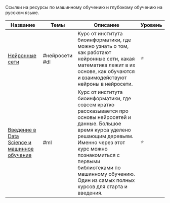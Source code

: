 Ссылки на ресурсы по машинному обучению и глубокому обучению на русском языке. 

| Название  | Темы | Описание | Уровень |
| ------------- | ------------- | ------------- |------------- | 
| [Нейронные сети](https://stepik.org/course/401/promo#toc)  | #нейросети #dl  | Курс от института биоинформатики, где можно узнать о том, как работают нейронные сети, какая математика лежит в их основе, как обучаются и взаимодействуют нейроны в нейросети. | :star: |
| [Введение в Data Science и машинное обучение](https://stepik.org/course/4852/info)  | #ml  |  Курс от института биоинформатики, где совсем кратко рассказывается про основы нейросетей и данные. Большое время курса уделено решающим деревьям. Именно через этот курс можно познакомиться с первыми библиотеками по машинному обучению. Один из самых полных курсов для старта и введения.| :star: |
